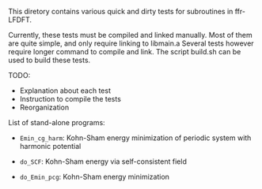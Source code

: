 This diretory contains various quick and dirty tests for subroutines in
ffr-LFDFT.

Currently, these tests must be compiled and linked manually. Most of
them are quite simple, and only require linking to libmain.a
Several tests however require longer command
to compile and link. The script build.sh can be used to build
these tests.

TODO:

- Explanation about each test
- Instruction to compile the tests
- Reorganization

List of stand-alone programs:

- `Emin_cg_harm`: Kohn-Sham energy minimization of periodic system with
   harmonic potential

- `do_SCF`: Kohn-Sham energy via self-consistent field

- `do_Emin_pcg`: Kohn-Sham energy minimization




